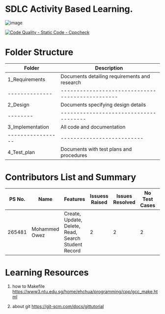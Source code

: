 # SDLC Activity Based Learning.


![image](https://user-images.githubusercontent.com/59692344/114853361-55688080-9e01-11eb-9a25-65108db48553.png)


[![Code Quality - Static Code - Cppcheck](https://github.com/mohammedowez/Employee_Record_System/actions/workflows/cppcheck.yml/badge.svg)](https://github.com/mohammedowez/Employee_Record_System/actions/workflows/cppcheck.yml)


# Folder Structure

|Folder         |	Description|
|-------          | --------  |
|1_Requirements   |	Documents detailing requirements and research|
|--------------   |------------------------------------------------|              
|2_Design         |	Documents specifying design details|
|--------         |--------------------------------------|
|3_Implementation	 |All code and documentation|
|----------------- |--------------------------|
|4_Test_plan	     |Documents with test plans and procedures|


# Contributors List and Summary

|PS No.|	Name	|Features|	Issuess Raised|	Issues Resolved	|No Test Cases	|Test Case Pass|
|------|  ------ | ------| ---------------| --------------- |---------------|--------------|
|265481	|Mohammed Owez |	Create, Update, Delete, Read, Search Student Record|	2	|2|	2|	1


# Learning Resources
1. how to Makefile
https://www3.ntu.edu.sg/home/ehchua/programming/cpp/gcc_make.html

2. about git
https://git-scm.com/docs/gittutorial
